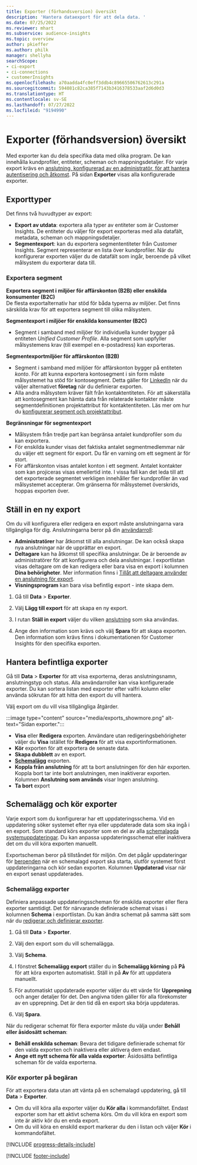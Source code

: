 ```yaml
---
title: Exporter (förhandsversion) översikt
description: 'Hantera dataexport för att dela data. '
ms.date: 07/25/2022
ms.reviewer: mhart
ms.subservice: audience-insights
ms.topic: overview
author: pkieffer
ms.author: philk
manager: shellyha
searchScope:
- ci-export
- ci-connections
- customerInsights
ms.openlocfilehash: a70aadda4fc0eff3ddb4c89665506762613c291a
ms.sourcegitcommit: 594081c82ca385f7143b3416378533aaf2d6d0d3
ms.translationtype: HT
ms.contentlocale: sv-SE
ms.lasthandoff: 07/27/2022
ms.locfileid: "9194990"
---
```

# <a name="exports-preview-overview"></a>Exporter (förhandsversion) översikt

 Med exporter kan du dela specifika data med olika program. De kan innehålla kundprofiler, entiteter, scheman och mappningsdetaljer. För varje export krävs en [anslutning, konfigurerad av en administratör, för att hantera autentisering och åtkomst](connections.md). På sidan **Exporter** visas alla konfigurerade exporter.

## <a name="export-types"></a>Exporttyper

Det finns två huvudtyper av export:  

- **Export av utdata**: exportera alla typer av entiteter som är Customer Insights. De entiteter du väljer för export exporteras med alla datafält, metadata, scheman och mappningsdetaljer.
- **Segmentexport**: kan du exportera segmententiteter från Customer Insights. Segment representerar en lista över kundprofiler. När du konfigurerar exporten väljer du de datafält som ingår, beroende på vilket målsystem du exporterar data till.

### <a name="export-segments"></a>Exportera segment

**Exportera segment i miljöer för affärskonton (B2B) eller enskilda konsumenter (B2C)**  
De flesta exportalternativ har stöd för båda typerna av miljöer. Det finns särskilda krav för att exportera segment till olika målsystem. 

**Segmentexport i miljöer för enskilda konsumenter (B2C)**  
- Segment i samband med miljöer för individuella kunder bygger på entiteten *Unified Customer Profile*. Alla segment som uppfyller målsystemens krav (till exempel en e-postadress) kan exporteras.

**Segmentexportmiljöer för affärskonton (B2B)**  
- Segment i samband med miljöer för affärskonton bygger på entiteten *konto*. För att kunna exportera kontosegment i sin form måste målsystemet ha stöd för kontosegment. Detta gäller för [LinkedIn](export-linkedin-ads.md) när du väljer alternativet **företag** när du definierar exporten.
- Alla andra målsystem kräver fält från kontaktentiteten. För att säkerställa att kontosegment kan hämta data från relaterade kontakter måste segmentdefinitionen projektattribut för kontaktentiteten. Läs mer om hur du [konfigurerar segment och projektattribut](segment-builder.md).

**Begränsningar för segmentexport**  
- Målsystem från tredje part kan begränsa antalet kundprofiler som du kan exportera. 
- För enskilda kunder visas det faktiska antalet segmentmedlemmar när du väljer ett segment för export. Du får en varning om ett segment är för stort. 
- För affärskonton visas antalet konton i ett segment. Antalet kontakter som kan projiceras visas emellertid inte. I vissa fall kan det leda till att det exporterade segmentet verkligen innehåller fler kundprofiler än vad målsystemet accepterar. Om gränserna för målsystemet överskrids, hoppas exporten över.

## <a name="set-up-a-new-export"></a>Ställ in en ny export

Om du vill konfigurera eller redigera en export måste anslutningarna vara tillgängliga för dig. Anslutningarna beror på din [användarroll](permissions.md):
- **Administratörer** har åtkomst till alla anslutningar. De kan också skapa nya anslutningar när de upprättar en export.
- **Deltagare** kan ha åtkomst till specifika anslutningar. De är beroende av administratörer för att konfigurera och dela anslutningar. I exportlistan visas deltagare om de kan redigera eller bara visa en export i kolumnen **Dina behörigheter**. Mer information finns i [Tillåt att deltagare använder en anslutning för export](connections.md#allow-contributors-to-use-a-connection-for-exports).
- **Visningsprogram** kan bara visa befintlig export - inte skapa dem.

1. Gå till **Data** > **Exporter**.

1. Välj **Lägg till export** för att skapa en ny export.

1. I rutan **Ställ in export** väljer du vilken [anslutning](connections.md) som ska användas.

1. Ange den information som krävs och välj **Spara** för att skapa exporten. Den information som krävs finns i dokumentationen för Customer Insights för den specifika exporten.

## <a name="manage-existing-exports"></a>Hantera befintliga exporter

Gå till **Data** > **Exporter** för att visa exporterna, deras anslutningsnamn, anslutningstyp och status. Alla användarroller kan visa konfigurerade exporter. Du kan sortera listan med exporter efter valfri kolumn eller använda sökrutan för att hitta den export du vill hantera.

Välj export om du vill visa tillgängliga åtgärder.

:::image type="content" source="media/exports_showmore.png" alt-text="Sidan exporter.":::

- **Visa** eller **Redigera** exporten. Användare utan redigeringsbehörigheter väljer du **Visa** istället för **Redigera** för att visa exportinformationen.
- **Kör** exporten för att exportera de senaste data.
- **Skapa dubblett** av en export.
- **[Schemalägg](#schedule-and-run-exports)** exporten.
- **Koppla från anslutning** för att ta bort anslutningen för den här exporten. Koppla bort tar inte bort anslutningen, men inaktiverar exporten. Kolumnen **Anslutning som används** visar Ingen anslutning.
- **Ta bort** export

## <a name="schedule-and-run-exports"></a>Schemalägg och kör exporter

Varje export som du konfigurerar har ett uppdateringsschema. Vid en uppdatering söker systemet efter nya eller uppdaterade data som ska ingå i en export. Som standard körs exporter som en del av alla [schemalagda systemuppdateringar](system.md#schedule-tab). Du kan anpassa uppdateringsschemat eller inaktivera det om du vill köra exporten manuellt.

Exportscheman beror på tillståndet för miljön. Om det pågår uppdateringar för [beroenden](system.md#refresh-processes) när en schemalagd export ska starta, slutför systemet först uppdateringarna och kör sedan exporten. Kolumnen **Uppdaterad** visar när en export senast uppdaterades.

### <a name="schedule-exports"></a>Schemalägg exporter

Definiera anpassade uppdateringsscheman för enskilda exporter eller flera exporter samtidigt. Det för närvarande definierade schemat visas i kolumnen **Schema** i exportlistan. Du kan ändra schemat på samma sätt som när du [redigerar och definierar exporter](export-destinations.md#set-up-a-new-export).

1. Gå till **Data** > **Exporter**.

1. Välj den export som du vill schemalägga.

1. Välj **Schema**.

1. I fönstret **Schemalägg export** ställer du in **Schemalägg körning** på **På** för att köra exporten automatiskt. Ställ in på **Av** för att uppdatera manuellt.

1. För automatiskt uppdaterade exporter väljer du ett värde för **Upprepning** och anger detaljer för det. Den angivna tiden gäller för alla förekomster av en upprepning. Det är den tid då en export ska börja uppdateras.

1. Välj **Spara**.

När du redigerar schemat för flera exporter måste du välja under **Behåll eller åsidosätt scheman**:

- **Behåll enskilda scheman**: Bevara det tidigare definierade schemat för den valda exporten och inaktivera eller aktivera dem endast.
- **Ange ett nytt schema för alla valda exporter**: Åsidosätta befintliga scheman för de valda exporterna.

### <a name="run-exports-on-demand"></a>Kör exporter på begäran

För att exportera data utan att vänta på en schemalagd uppdatering, gå till **Data** > **Exporter**.

- Om du vill köra alla exporter väljer du **Kör alla** i kommandofältet. Endast exporter som har ett aktivt schema körs. Om du vill köra en export som inte är aktiv kör du en enda export.
- Om du vill köra en enskild export markerar du den i listan och väljer **Kör** i kommandofältet.

[!INCLUDE [progress-details-include](includes/progress-details-pane.md)]


[!INCLUDE [footer-include](includes/footer-banner.md)]
